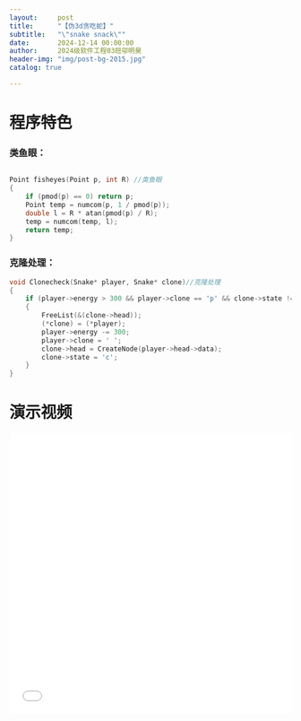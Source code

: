 ```yaml
---
layout:     post
title:      "【伪3d贪吃蛇】"
subtitle:   "\"snake snack\""
date:       2024-12-14 00:00:00
author:     2024级软件工程03班邬明昊
header-img: "img/post-bg-2015.jpg"
catalog: true

---
```

# 程序特色
### 类鱼眼：

```c

Point fisheyes(Point p, int R) //类鱼眼
{
	if (pmod(p) == 0) return p;
	Point temp = numcom(p, 1 / pmod(p));
	double l = R * atan(pmod(p) / R);
	temp = numcom(temp, l);
	return temp;
}
```

### 克隆处理：

```c
void Clonecheck(Snake* player, Snake* clone)//克隆处理
{
	if (player->energy > 300 && player->clone == 'p' && clone->state != 'c')
	{
		FreeList(&(clone->head));
		(*clone) = (*player);
		player->energy -= 300;
		player->clone = ' ';
		clone->head = CreateNode(player->head->data);
		clone->state = 'c';
	}
}

```
# 演示视频

<iframe src="//player.bilibili.com/player.html?bvid=BV1LbPFeZEPC&page=1&high_quality=1&danmaku=0" allowfullscreen="allowfullscreen" width="100%" height="500" scrolling="no" frameborder="0" sandbox="allow-top-navigation allow-same-origin allow-forms allow-scripts"></iframe>